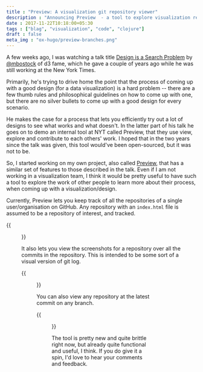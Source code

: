 ```yaml
---
title : "Preview: A visualization git repository viewer"
description : "Announcing Preview  - a tool to explore visualization related git repositories visually"
date : 2017-11-22T10:18:00+05:30
tags : ["blag", "visualization", "code", "clojure"]
draft : false
meta_img : "ox-hugo/preview-branches.png"
---
```


A few weeks ago, I was watching a talk title [Design is a Search Problem](https://www.youtube.com/watch?v=fThhbt23SGM) by
[@mbostock](https://twitter.com/mbostock) of d3 fame, which he gave a couple of years ago while he was still
working at the New York Times.

Primarily, he's trying to drive home the point that the process of coming up
with a good design (for a data visualization) is a hard problem -- there are a
few thumb rules and philosophical guidelines on how to come up with one, but
there are no silver bullets to come up with a good design for every scenario.

He makes the case for a process that lets you efficiently try out a lot of
designs to see what works and what doesn't. In the latter part of his talk he
goes on to demo an internal tool at NYT called Preview, that they use view,
explore and contribute to each others' work. I hoped that in the two years since
the talk was given, this tool would've been open-sourced, but it was not to be.

So, I started working on my own project, also called [Preview](https://github.com/punchagan/preview), that has a similar
set of features to those described in the talk. Even if I am not working in a
visualization team, I think it would be pretty useful to have such a tool to
explore the work of other people to learn more about their process, when coming
up with a visualization/design.

Currently, Preview lets you keep track of all the repositories of a single
user/organisation on GitHub. Any repository with an `index.html` file is assumed
to be a repository of interest, and tracked.

{{<figure src="/ox-hugo/repo-listing.png">}}

It also lets you view the screenshots for a repository over all the commits in
the repository. This is intended to be some sort of a visual version of git log.

{{<figure src="/ox-hugo/screenshots-delhi-traffic-story.png">}}

You can also view any repository at the latest commit on any branch.

{{<figure src="/ox-hugo/preview-branches.png">}}

The tool is pretty new and quite brittle right now, but already quite functional
and useful, I think. If you do give it a spin, I'd love to hear your comments
and feedback.
